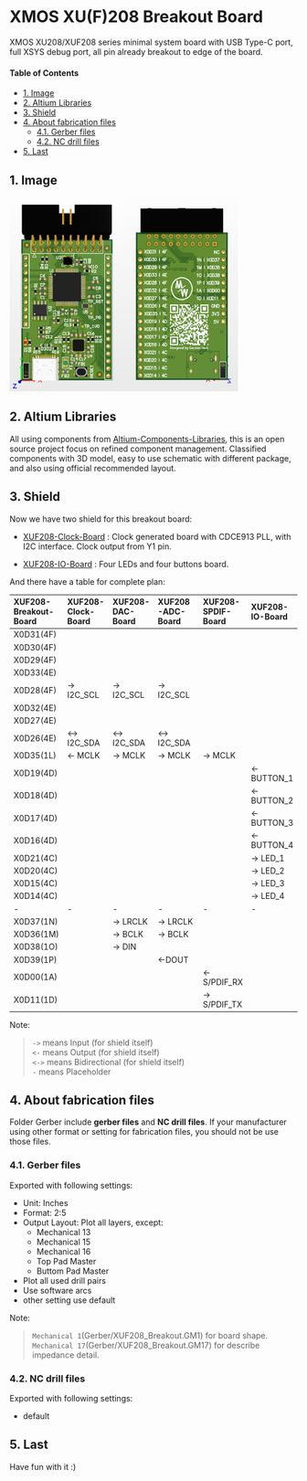 # XMOS XU(F)208 Breakout Board <!-- omit in toc -->

XMOS XU208/XUF208 series minimal system board with USB Type-C port, full XSYS debug port, all pin already breakout to edge of the board.

#### Table of Contents <!-- omit in toc -->

- [1. Image](#1-image)
- [2. Altium Libraries](#2-altium-libraries)
- [3. Shield](#3-shield)
- [4. About fabrication files](#4-about-fabrication-files)
  - [4.1. Gerber files](#41-gerber-files)
  - [4.2. NC drill files](#42-nc-drill-files)
- [5. Last](#5-last)

## 1. Image

<img src="Assets/image/top_view.png" height="340" width="200"><img src="Assets/image/bottom_view.png" height="340" width="200">

## 2. Altium Libraries

All using components from [Altium-Components-Libraries](https://github.com/mywinchester/Altium-Components-Libraries), this is an open source project focus on refined component management. Classified components with 3D model, easy to use schematic with different package, and also using official recommended layout.

## 3. Shield

Now we have two shield for this breakout board:

- [XUF208-Clock-Board](https://github.com/mywinchester/XUF208-Clock-Board) : Clock generated board with CDCE913 PLL, with I2C interface. Clock output from Y1 pin.

- [XUF208-IO-Board](https://github.com/mywinchester/XUF208-IO-Board) : Four LEDs and four buttons board.

And there have a table for complete plan:

| XUF208-Breakout-Board | XUF208-Clock-Board | XUF208-DAC-Board | XUF208-ADC-Board | XUF208-SPDIF-Board | XUF208-IO-Board |
| :-------------------- | :----------------- | :--------------- | :--------------- | :----------------- | :-------------- |
| X0D31(4F)             |                    |                  |                  |                    |                 |
| X0D30(4F)             |                    |                  |                  |                    |                 |
| X0D29(4F)             |                    |                  |                  |                    |                 |
| X0D33(4E)             |                    |                  |                  |                    |                 |
| X0D28(4F)             | -> I2C_SCL         | -> I2C_SCL       | -> I2C_SCL       |                    |                 |
| X0D32(4E)             |                    |                  |                  |                    |                 |
| X0D27(4E)             |                    |                  |                  |                    |                 |
| X0D26(4E)             | <-> I2C_SDA        | <-> I2C_SDA      | <-> I2C_SDA      |                    |                 |
| X0D35(1L)             | <- MCLK            | -> MCLK          | -> MCLK          | -> MCLK            |                 |
| X0D19(4D)             |                    |                  |                  |                    | <- BUTTON_1     |
| X0D18(4D)             |                    |                  |                  |                    | <- BUTTON_2     |
| X0D17(4D)             |                    |                  |                  |                    | <- BUTTON_3     |
| X0D16(4D)             |                    |                  |                  |                    | <- BUTTON_4     |
| X0D21(4C)             |                    |                  |                  |                    | -> LED_1        |
| X0D20(4C)             |                    |                  |                  |                    | -> LED_2        |
| X0D15(4C)             |                    |                  |                  |                    | -> LED_3        |
| X0D14(4C)             |                    |                  |                  |                    | -> LED_4        |
| -                     | -                  | -                | -                | -                  | -               |
| X0D37(1N)             |                    | -> LRCLK         | -> LRCLK         |                    |                 |
| X0D36(1M)             |                    | -> BCLK          | -> BCLK          |                    |                 |
| X0D38(1O)             |                    | -> DIN           |                  |                    |                 |
| X0D39(1P)             |                    |                  | <-DOUT           |                    |                 |
| X0D00(1A)             |                    |                  |                  | <- S/PDIF_RX       |                 |
| X0D11(1D)             |                    |                  |                  | -> S/PDIF_TX       |                 |

Note:

> ` -> ` means Input (for shield itself)  
> ` <- ` means Output (for shield itself)  
> ` <-> ` means Bidirectional (for shield itself)  
> ` - ` means Placeholder

## 4. About fabrication files

Folder Gerber include **gerber files** and **NC drill files**. If your manufacturer using other format or setting for fabrication files, you should not be use those files.

### 4.1. Gerber files

Exported with following settings:

- Unit: Inches
- Format: 2:5
- Output Layout: Plot all layers, except:
  - Mechanical 13
  - Mechanical 15
  - Mechanical 16
  - Top Pad Master
  - Buttom Pad Master
- Plot all used drill pairs
- Use software arcs
- other setting use default

Note:

> `Mechanical 1`(Gerber/XUF208_Breakout.GM1) for board shape.  
> `Mechanical 17`(Gerber/XUF208_Breakout.GM17) for describe impedance detail.

### 4.2. NC drill files

Exported with following settings:

- default

## 5. Last

Have fun with it :)
